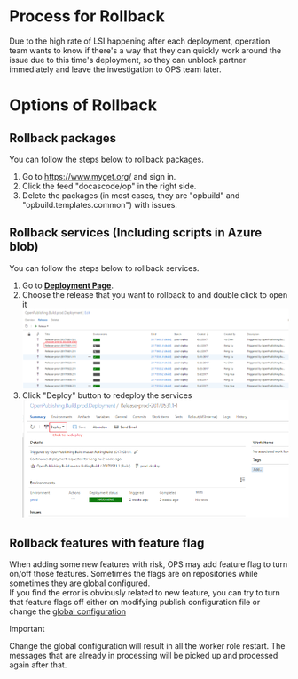 # Process for Rollback 
Due to the high rate of LSI happening after each deployment, operation team wants to know if there's a way that they can quickly work around the issue due to this time's deployment, so they can unblock partner immediately and leave the investigation to OPS team later.

# Options of Rollback
## Rollback packages
You can follow the steps below to rollback packages.
1. Go to https://www.myget.org/ and sign in.
2. Click the feed "docascode/op" in the right side.
3. Delete the packages (in most cases, they are "opbuild" and "opbuild.templates.common") with issues.

## Rollback services (Including scripts in Azure blob)
You can follow the steps below to rollback services.
1. Go to [**Deployment Page**](https://mseng.visualstudio.com/VSChina/Open%20Publishing%20Build/_release?definitionId=7&releaseId=2926&_a=releases).
2. Choose the release that you want to rollback to and double click to open it      
![release-items](images/ReleaseItemsInOPBuildDeployment.PNG)
3. Click "Deploy" button to redeploy the services   
![release-item](images/ReleaseItemInOPBuildDeployment.PNG)   

## Rollback features with feature flag
When adding some new features with risk, OPS may add feature flag to turn on/off those features. Sometimes the flags are on repositories while sometimes they are global configured.  
If you find the error is obviously related to new feature, you can try to turn that feature flags off either on modifying publish configuration file or change the [global configuration](https://capservice.visualstudio.com/CAPS/_git/Configuration?path=%2Fopenpublishingbuild%2Fop-build-prod.json&version=GBmaster&_a=contents)

> [!IMPORTANT]
> Change the global configuration will result in all the worker role restart. The messages that are already in processing will be picked up and processed again after that.
